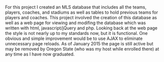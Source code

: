 For this project I created an MLS database that includes all the teams, players, coaches, and stadiums as well as tables to hold previous teams for players and coaches.
This project involved the creation of this database as well as a web page for viewing and modifing the database which was written with html, javascript/jQuery and php. Looking back at the web page the style is not nearly up to my standards now, but it is functional. One obvious and simple improvement would be to use AJAX to eliminate unnecessary page reloads.
As of January 2015 the page is still active but may be removed by Oregon State (who was my host while enrolled there) at any time as I have now graduated.
